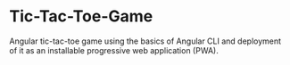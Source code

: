 # Tic-Tac-Toe-Game
Angular tic-tac-toe game using the basics of Angular CLI and deployment of it as an installable progressive web application (PWA).
